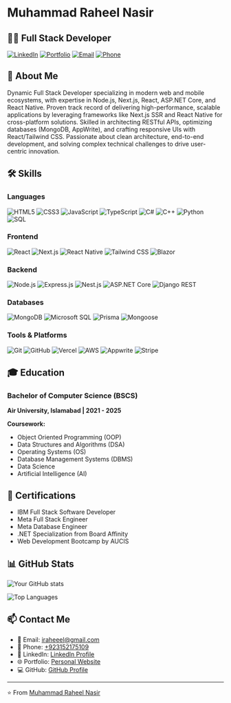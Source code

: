 # Muhammad Raheel Nasir

## 👨‍💻 Full Stack Developer

[![LinkedIn](https://img.shields.io/badge/LinkedIn-Connect-blue)](https://www.linkedin.com/in/raheelnasir/)
[![Portfolio](https://img.shields.io/badge/Portfolio-Visit-brightgreen)](https://raheelnasir.vercel.app)
[![Email](https://img.shields.io/badge/Email-Contact-red)](mailto:iraheeel@gmail.com)
[![Phone](https://img.shields.io/badge/Phone-%2B923152175109-green)](tel:+923152175109)

## 🚀 About Me

Dynamic Full Stack Developer specializing in modern web and mobile ecosystems, with expertise in Node.js, Next.js, React, ASP.NET Core, and React Native. Proven track record of delivering high-performance, scalable applications by leveraging frameworks like Next.js SSR and React Native for cross-platform solutions. Skilled in architecting RESTful APIs, optimizing databases (MongoDB, AppWrite), and crafting responsive UIs with React/Tailwind CSS. Passionate about clean architecture, end-to-end development, and solving complex technical challenges to drive user-centric innovation.

## 🛠️ Skills

### Languages
![HTML5](https://img.shields.io/badge/HTML5-E34F26?style=for-the-badge&logo=html5&logoColor=white)
![CSS3](https://img.shields.io/badge/CSS3-1572B6?style=for-the-badge&logo=css3&logoColor=white)
![JavaScript](https://img.shields.io/badge/JavaScript-F7DF1E?style=for-the-badge&logo=javascript&logoColor=black)
![TypeScript](https://img.shields.io/badge/TypeScript-007ACC?style=for-the-badge&logo=typescript&logoColor=white)
![C#](https://img.shields.io/badge/C%23-239120?style=for-the-badge&logo=c-sharp&logoColor=white)
![C++](https://img.shields.io/badge/C%2B%2B-00599C?style=for-the-badge&logo=c%2B%2B&logoColor=white)
![Python](https://img.shields.io/badge/Python-3776AB?style=for-the-badge&logo=python&logoColor=white)
![SQL](https://img.shields.io/badge/SQL-4479A1?style=for-the-badge&logo=mysql&logoColor=white)

### Frontend
![React](https://img.shields.io/badge/React-20232A?style=for-the-badge&logo=react&logoColor=61DAFB)
![Next.js](https://img.shields.io/badge/Next.js-000000?style=for-the-badge&logo=next.js&logoColor=white)
![React Native](https://img.shields.io/badge/React_Native-20232A?style=for-the-badge&logo=react&logoColor=61DAFB)
![Tailwind CSS](https://img.shields.io/badge/Tailwind_CSS-38B2AC?style=for-the-badge&logo=tailwind-css&logoColor=white)
![Blazor](https://img.shields.io/badge/Blazor-512BD4?style=for-the-badge&logo=blazor&logoColor=white)

### Backend
![Node.js](https://img.shields.io/badge/Node.js-339933?style=for-the-badge&logo=node.js&logoColor=white)
![Express.js](https://img.shields.io/badge/Express.js-000000?style=for-the-badge&logo=express&logoColor=white)
![Nest.js](https://img.shields.io/badge/Nest.js-E0234E?style=for-the-badge&logo=nestjs&logoColor=white)
![ASP.NET Core](https://img.shields.io/badge/ASP.NET_Core-512BD4?style=for-the-badge&logo=dotnet&logoColor=white)
![Django REST](https://img.shields.io/badge/Django_REST-092E20?style=for-the-badge&logo=django&logoColor=white)

### Databases
![MongoDB](https://img.shields.io/badge/MongoDB-4EA94B?style=for-the-badge&logo=mongodb&logoColor=white)
![Microsoft SQL](https://img.shields.io/badge/Microsoft_SQL-CC2927?style=for-the-badge&logo=microsoft-sql-server&logoColor=white)
![Prisma](https://img.shields.io/badge/Prisma-2D3748?style=for-the-badge&logo=prisma&logoColor=white)
![Mongoose](https://img.shields.io/badge/Mongoose-880000?style=for-the-badge&logo=mongoose&logoColor=white)

### Tools & Platforms
![Git](https://img.shields.io/badge/Git-F05032?style=for-the-badge&logo=git&logoColor=white)
![GitHub](https://img.shields.io/badge/GitHub-181717?style=for-the-badge&logo=github&logoColor=white)
![Vercel](https://img.shields.io/badge/Vercel-000000?style=for-the-badge&logo=vercel&logoColor=white)
![AWS](https://img.shields.io/badge/AWS-232F3E?style=for-the-badge&logo=amazon-aws&logoColor=white)
![Appwrite](https://img.shields.io/badge/Appwrite-F02E65?style=for-the-badge&logo=appwrite&logoColor=white)
![Stripe](https://img.shields.io/badge/Stripe-008CDD?style=for-the-badge&logo=stripe&logoColor=white)

## 🎓 Education

### Bachelor of Computer Science (BSCS)
**Air University, Islamabad | 2021 - 2025**

**Coursework:**
- Object Oriented Programming (OOP)
- Data Structures and Algorithms (DSA)
- Operating Systems (OS)
- Database Management Systems (DBMS)
- Data Science
- Artificial Intelligence (AI)

## 📜 Certifications

- IBM Full Stack Software Developer
- Meta Full Stack Engineer
- Meta Database Engineer
- .NET Specialization from Board Affinity
- Web Development Bootcamp by AUCIS

## 📊 GitHub Stats

![Your GitHub stats](https://github-readme-stats.vercel.app/api?username=raheelnasir&show_icons=true&theme=radical)

![Top Languages](https://github-readme-stats.vercel.app/api/top-langs/?username=raheelnasir&layout=compact&theme=radical)

## 📫 Contact Me

- 📧 Email: [iraheeel@gmail.com](mailto:iraheeel@gmail.com)
- 📱 Phone: [+923152175109](tel:+923152175109)
- 🔗 LinkedIn: [LinkedIn Profile](https://www.linkedin.com/in/raheelnasir/)
- 🌐 Portfolio: [Personal Website](https://raheelnasir.vercel.app)
- 💻 GitHub: [GitHub Profile](https://github.com/raheelnasir)

---

⭐️ From [Muhammad Raheel Nasir](https://github.com/raheelnasir)
